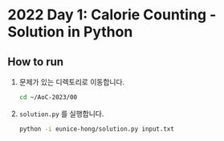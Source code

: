 # 2022 Day 1: Calorie Counting - Solution in Python

## How to run

1. 문제가 있는 디렉토리로 이동합니다.

    ```bash
    cd ~/AoC-2023/00
    ```

2. `solution.py` 를 실행합니다.

    ```bash
    python -i eunice-hong/solution.py input.txt
    ```
